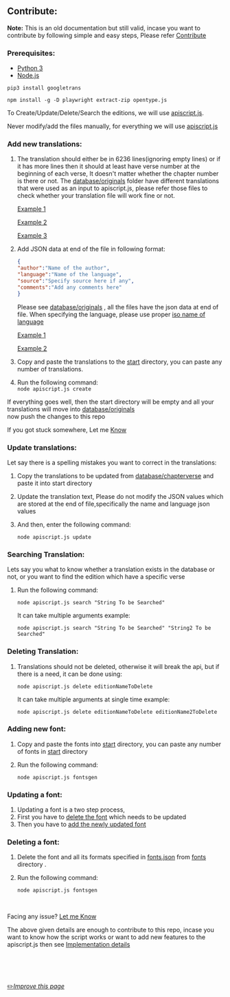 ## Contribute:

**Note:** This is an old documentation but still valid, incase you want to contribute by following simple and easy steps, Please refer [Contribute](https://github.com/fawazahmed0/quran-api/blob/1/CONTRIBUTING.md "Contribute")

### Prerequisites:

- [Python 3](https://www.python.org/downloads/ "Python 3")
- [Node.js](https://nodejs.org/en/ "Node.js")

`pip3 install googletrans`

`npm install -g -D playwright extract-zip opentype.js`

To Create/Update/Delete/Search the editions, we will use [apiscript.js](https://github.com/fawazahmed0/quran-api/blob/1/apiscript.js "apiscript.js").

Never modify/add the files manually, for everything we will use [apiscript.js](https://github.com/fawazahmed0/quran-api/blob/1/apiscript.js "apiscript.js")

### Add new translations:
1. The translation should either be in 6236 lines(ignoring empty lines) or if it has more lines then it should at least have verse number at the beginning of each verse, It doesn't matter whether the chapter number is there or not.
The [database/originals](https://github.com/fawazahmed0/quran-api/tree/1/database/originals "database/originals") folder have different translations that were used as an input to apiscript.js, please refer those files to check whether your translation file will work fine or not.

    [Example 1](https://raw.githubusercontent.com/fawazahmed0/quran-api/1/database/originals/quranromanurdu "Example 1")

    [Example 2](https://github.com/fawazahmed0/quran-api/blob/1/database/originals/en.itani.txt "Example 2")

    [Example 3](https://cdn.jsdelivr.net/gh/fawazahmed0/quran-api@1/database/originals/ara-quranuthmani.txt "Example 3")

2.  Add JSON data at end of the file in following format:
    ```json
    {
    "author":"Name of the author",
    "language":"Name of the language",
    "source":"Specify source here if any",
    "comments":"Add any comments here"
    }
    ```  
    Please see [database/originals](https://github.com/fawazahmed0/quran-api/tree/1/database/originals "database/originals") , all the files have the json data at end of file.
When specifying the language, please use proper [iso name of language](https://github.com/fawazahmed0/quran-api/blob/1/isocodes/iso-codes.json "iso name of language")

    [Example 1](https://github.com/fawazahmed0/quran-api/blob/af77602a92a2ea906b0dd970b4bfeb8bc79c0bc2/database/originals/en.sahih#L6238 "Example 1")

    [Example 2](https://github.com/fawazahmed0/quran-api/blob/af77602a92a2ea906b0dd970b4bfeb8bc79c0bc2/database/originals/zh.jian#L6239 "Example 2")

3. Copy and paste the translations to the [start](https://github.com/fawazahmed0/quran-api/tree/1/start "start") directory, you can paste any number of translations.

4. Run the following command:<br>
`node apiscript.js create`




If everything goes well, then the start directory will be empty and all your translations will move into [database/originals](https://github.com/fawazahmed0/quran-api/tree/1/database/originals "database/originals")<br>
now push the changes to this repo

If you got stuck somewhere, Let me  [Know](https://github.com/fawazahmed0/quran-api/issues/new "Know")

### Update translations:

Let say there is a spelling mistakes you want to correct in the translations:

1. Copy the translations to be updated from [database/chapterverse](https://github.com/fawazahmed0/quran-api/tree/1/database/chapterverse "database/chapterverse") and paste it into start directory

2. Update the translation text, Please do not modify the JSON values which are stored at the end of file,specifically the name and language json values

3. And then, enter the following command:

    `node apiscript.js update`


### Searching Translation:

Lets say you what to know whether a translation exists in the database or not, or you want to find the edition which have a specific verse

1. Run the following command:

    `node apiscript.js search "String To be Searched"`

    It can take multiple arguments example:

    `node apiscript.js search "String To be Searched" "String2 To be Searched"`




### Deleting Translation:
1. Translations should not be deleted, otherwise it will break the api, but if there is a need, it can be done using:

    `node apiscript.js delete editionNameToDelete`

    It can take multiple arguments at single time example:

    `node apiscript.js delete editionNameToDelete editionName2ToDelete`




### Adding new font:
1. Copy and paste the fonts into [start](https://github.com/fawazahmed0/quran-api/tree/1/start "start") directory, you can paste any number of fonts in [start](https://github.com/fawazahmed0/quran-api/tree/1/start "start") directory

2. Run the following command:

    `node apiscript.js fontsgen`

### Updating a font:
1. Updating a font is a two step process,
2. First you have to [delete the font](#deleting-a-font) which needs to be updated
3. Then you have to [add the newly updated font](#adding-new-font)


###  Deleting a font:
1. Delete the font and all its formats specified in [fonts.json](https://cdn.jsdelivr.net/gh/fawazahmed0/quran-api@1/fonts.json "fonts.json") from [fonts](https://github.com/fawazahmed0/quran-api/tree/1/fonts "fonts") directory .

2. Run the following command:

    `node apiscript.js fontsgen`<br>
<br>

Facing any issue? [Let me Know](https://github.com/fawazahmed0/quran-api/issues/new "Let me Know ")

The above given details are enough to contribute to this repo, incase you want to know how the script works or want to add new features to the apiscript.js then see [Implementation details](https://github.com/fawazahmed0/quran-api/blob/1/Implementation.md "Implementation details")

<br>
<br>
<br>

[:pencil2:*Improve this page*](https://github.com/fawazahmed0/quran-api/edit/1/CONTRIBUTING.md)
